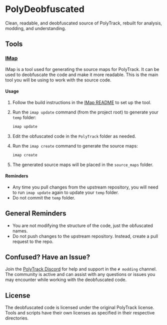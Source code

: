 # PolyDeobfuscated

Clean, readable, and deobfuscated source of PolyTrack, rebuilt for analysis, modding, and understanding.

## Tools

### [IMap](./tools/imap/)

IMap is a tool used for generating the source maps for PolyTrack. It can be used to deobfuscate the code and make it more readable. This is the main tool you will be using to work with the source code.

#### Usage

1. Follow the build instructions in the [IMap README](./tools/imap/README.md) to set up the tool.
2. Run the `imap update` command (from the project root) to generate your `temp` folder:

    ```bash
    imap update
    ```

3. Edit the obfuscated code in the `PolyTrack` folder as needed.
4. Run the `imap create` command to generate the source maps:

    ```bash
    imap create
    ```

5. The generated source maps will be placed in the `source_maps` folder.

#### Reminders

- Any time you pull changes from the upstream repository, you will need to run `imap update` again to update your `temp` folder.
- Do not commit the `temp` folder.

## General Reminders

- You are not modifying the structure of the code, just the obfuscated names.
- Do not push changes to the upstream repository. Instead, create a pull request to the repo.

## Confused? Have an Issue?

Join the [PolyTrack Discord](https://discord.gg/kzSNuh4ZTu) for help and support in the `# modding` channel. The community is active and can assist with any questions or issues you may encounter while working with the deobfuscated code.

## License

The deobfuscated code is licensed under the original PolyTrack license. Tools and scripts have their own licenses as specified in their respective directories.
